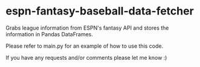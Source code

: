 # espn-fantasy-baseball-data-fetcher
Grabs league information from ESPN's fantasy API and stores the information in Pandas DataFrames.

Please refer to main.py for an example of how to use this code.  

If you have any requests and/or comments please let me know :)
